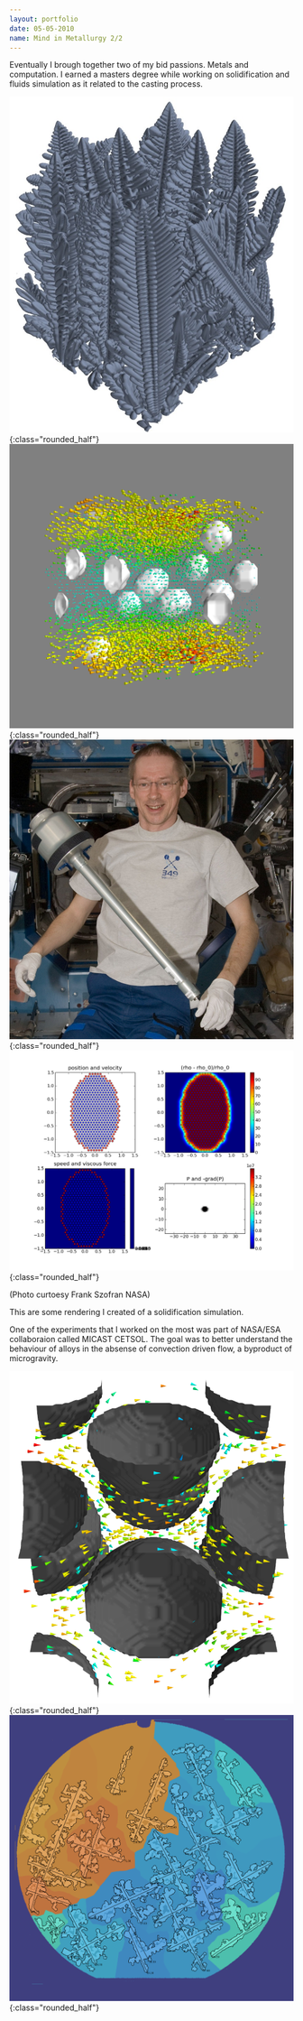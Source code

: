```yaml
---
layout: portfolio
date: 05-05-2010
name: Mind in Metallurgy 2/2
---
```


Eventually I brough together two of my bid passions.  Metals and computation.
I earned a masters degree while working on solidification and fluids simulation
as it related to the casting process.  

![alt text](/images/metal_dendrite.jpg "Isosurface of simulation"){:class="rounded_half"}
![alt text](/images/metal_flow.png "A 3D flow feild visualization"){:class="rounded_half"}
![alt text](/images/metals_nasa.jpg "Frank running our experiment"){:class="rounded_half"}
![alt text](/images/metal_flow_1.png "Isosurface of simulation"){:class="rounded_half"}

(Photo curtoesy Frank Szofran NASA)

This are some rendering I created of a solidification simulation.

One of the experiments that I worked on the most was part of NASA/ESA collaboraion
called MICAST CETSOL.  The goal was to better understand the behaviour of alloys
in the absense of convection driven flow, a byproduct of microgravity.  


![alt text](/images/metal_flow_2.png "A 3D flow feild visualization"){:class="rounded_half"}
![alt text](/images/metal_dendrites.png "A 3D flow feild visualization"){:class="rounded_half"}
